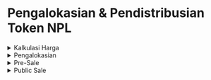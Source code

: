 # Pengalokasian & Pendistribusian Token NPL

<details>

<summary>Kalkulasi Harga</summary>

Harga Pre-Sale 1 NPL Token adalah setara dengan 0,65 USDT (Setara dengan Rp. 10.000)

</details>

<details>

<summary>Pengalokasian</summary>

Hanya 15.000.000 Token NPL (15 juta NPL) yang dicetak pada BEP-20.

5.250.000 NPL dirilis kepada pasar umum, setara dengan 35% dari komitmen kami untuk dirilis selama Pre-sale.

750.000 NPL atau setara dengan 5% dialokasikan untuk kegiatan pemberian pool reward.

750.000 NPL atau setara dengan 5% dialokasikan untuk kebutuhan supply di CEX.

750.000 NPL atau setara dengan 5% dialokasikan untuk kebutuhan supply di DEX.

2.250.000 NPL dirilis untuk pengembangan ekosistem, setara dengan 15%

1.500.000 NPL dirilis untuk pengembangan mitra, setara dengan 10%

1.500.000 NPL dialokasikan untuk kegiatan marketing, setara dengan 10%

2.250.000 NPL dialokasikasikan untuk pengembangan sistem, setara dengan 15%

</details>

<details>

<summary>Pre-Sale</summary>

Hanya 5.250.000 Token NPL yang akan dirilis pada Pre-Sale. Pre-Sale dilakukan mulai dari bulan Desember 2022 sampai dengan February 2022 atau sampai suplai token terjual habis.

Pada tahapan Pre-Sale, developer akan membagikan komisi langsung kepada siapapun yang dapat mengajak komunitasnya untuk membeli Token NPL. Komisi yang diberikan mulai dari 10% dari total pembelian token yang dilakukan oleh komunitasnya. Komisi tersebut akan diberikan berupa BUSD.

Pendistribusian Token NPL pada tahapan Pre-sale akan dibagikan secara bertahap sebanyak 3x dengan komposisi 30% pada H-1 sebelum pembukaan Public Sale di PancakeSwap, 30% kemudian diberikan +30 hari setelah pembukaan Public Sale dan 40% terakhir diberikan +60 hari setelah pembukaan Public Sale.

</details>

<details>

<summary>Public Sale</summary>

Public Sale dilakukan setelah suplai dalam tahap Pre-sale terjual habis atau sampai tahapan Pre-Sale selesai selama maks 30 hari. Kami akan merilis token pada tahapan Public Sale melalui PancakeSwap. Adapun reward yang diberikan kepada siapapun yang membeli Token NPL pada tahapan ini, yaitu, kami akan memberikan reward yang dibagikan per jam senilai 3% dari total volume transaksi jual beli yang berlaku pada jam tersebut. Reward yang diberikan berupa BUSD yang secara otomatis akan langsung ditransfer kedalam Wallet penerima.

</details>
